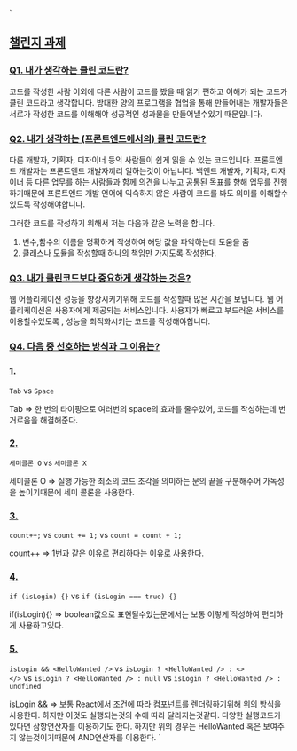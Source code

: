 `
## [챌린지 과제](https://gist.github.com/pocojang/e9ccaa847d7f23bc43c25f273400b585#%EC%B1%8C%EB%A6%B0%EC%A7%80-%EA%B3%BC%EC%A0%9C)

### [Q1. 내가 생각하는 클린 코드란?](https://gist.github.com/pocojang/e9ccaa847d7f23bc43c25f273400b585#q1-%EB%82%B4%EA%B0%80-%EC%83%9D%EA%B0%81%ED%95%98%EB%8A%94-%ED%81%B4%EB%A6%B0-%EC%BD%94%EB%93%9C%EB%9E%80)

코드를 작성한 사람 이외에 다른 사람이 코드를 봤을 때 읽기 편하고 이해가 되는 코드가 클린 코드라고 생각합니다. 방대한 양의 프로그램을 협업을 통해 만들어내는 개발자들은 서로가 작성한 코드를 이해해야 성공적인 성과물을 만들어낼수있기 때문입니다.

### [Q2. 내가 생각하는 (프론트엔드에서의) 클린 코드란?](https://gist.github.com/pocojang/e9ccaa847d7f23bc43c25f273400b585#q2-%EB%82%B4%EA%B0%80-%EC%83%9D%EA%B0%81%ED%95%98%EB%8A%94-%ED%94%84%EB%A1%A0%ED%8A%B8%EC%97%94%EB%93%9C%EC%97%90%EC%84%9C%EC%9D%98-%ED%81%B4%EB%A6%B0-%EC%BD%94%EB%93%9C%EB%9E%80)

다른 개발자, 기획자, 디자이너 등의 사람들이 쉽게 읽을 수 있는 코드입니다. 프론트엔드 개발자는 프론트엔드 개발자끼리 일하는것이 아닙니다. 백엔드 개발자, 기획자, 디자이너 등 다른 업무를 하는 사람들과 함께 의견을 나누고 공통된 목표를 향해 업무를 진행하기때문에 프론트엔드 개발 언어에 익숙하지 않은 사람이 코드를 봐도 의미를 이해할수있도록 작성해야합니다. 

그러한 코드를 작성하기 위해서 저는 다음과 같은 노력을 합니다.

1. 변수,함수의 이름을 명확하게 작성하여 해당 값을 파악하는데 도움을 줌
2. 클래스나 모듈을 작성할때 하나의 책임만 가지도록 작성한다.

### [Q3. 내가 클린코드보다 중요하게 생각하는 것은?](https://gist.github.com/pocojang/e9ccaa847d7f23bc43c25f273400b585#q3-%EB%82%B4%EA%B0%80-%ED%81%B4%EB%A6%B0%EC%BD%94%EB%93%9C%EB%B3%B4%EB%8B%A4-%EC%A4%91%EC%9A%94%ED%95%98%EA%B2%8C-%EC%83%9D%EA%B0%81%ED%95%98%EB%8A%94-%EA%B2%83%EC%9D%80)

웹 어플리케이션 성능을 향상시키기위해 코드를 작성할때 많은 시간을 보냅니다. 웹 어플리케이션은 사용자에게 제공되는 서비스입니다. 사용자가 빠르고 부드러운 서비스를 이용할수있도록 , 성능을 최적화시키는 코드를 작성해야합니다. 

### [Q4. 다음 중 선호하는 방식과 그 이유는?](https://gist.github.com/pocojang/e9ccaa847d7f23bc43c25f273400b585#q4-%EB%8B%A4%EC%9D%8C-%EC%A4%91-%EC%84%A0%ED%98%B8%ED%95%98%EB%8A%94-%EB%B0%A9%EC%8B%9D%EA%B3%BC-%EA%B7%B8-%EC%9D%B4%EC%9C%A0%EB%8A%94)

### [1.](https://gist.github.com/pocojang/e9ccaa847d7f23bc43c25f273400b585#1)

`Tab` vs `Space`

Tab ⇒ 한 번의 타이핑으로 여러번의 space의 효과를 줄수있어,  코드를 작성하는데 번거로움을 해결해준다.

### [2.](https://gist.github.com/pocojang/e9ccaa847d7f23bc43c25f273400b585#2)

`세미콜론 O` vs `세미콜론 X`

세미콜론 O ⇒ 실행 가능한 최소의 코드 조각을 의미하는 문의 끝을 구분해주어 가독성을 높이기때문에 세미 콜론을 사용한다.

### [3.](https://gist.github.com/pocojang/e9ccaa847d7f23bc43c25f273400b585#3)

`count++;` vs `count += 1;` vs `count = count + 1;`

count++ ⇒ 1번과 같은 이유로 편리하다는 이유로 사용한다.

### [4.](https://gist.github.com/pocojang/e9ccaa847d7f23bc43c25f273400b585#4)

`if (isLogin) {}` vs `if (isLogin === true) {}`

if(isLogin){} ⇒ boolean값으로 표현될수있는문에서는 보통 이렇게 작성하여 편리하게 사용하고있다.

### [5.](https://gist.github.com/pocojang/e9ccaa847d7f23bc43c25f273400b585#5)

`isLogin && <HelloWanted />` vs `isLogin ? <HelloWanted /> : <></>` vs `isLogin ? <HelloWanted /> : null` vs `isLogin ? <HelloWanted /> : undfined`

isLogin && <HelloWanted/> ⇒ 보통 React에서 조건에 따라 컴포넌트를 렌더링하기위해 위의 방식을 사용한다. 하지만 이것도 실행되는것의 수에 따라 달라지는것같다. 다양한 실행코드가 있다면 삼항연산자를 이용하기도 한다. 하지만 위의 경우는 HelloWanted 혹은 보여주지 않는것이기때문에 AND연산자를 이용한다.
`
